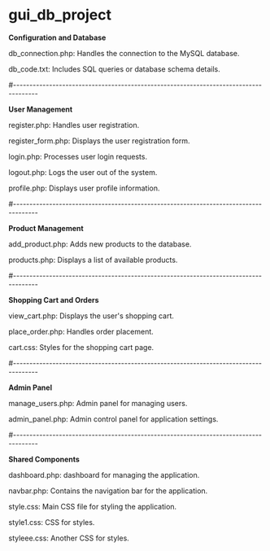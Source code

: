 # gui_db_project

**Configuration and Database**

db_connection.php: Handles the connection to the MySQL database.

db_code.txt: Includes SQL queries or database schema details.

#-------------------------------------------------------------------------------------

**User Management**

register.php: Handles user registration.

register_form.php: Displays the user registration form.

login.php: Processes user login requests.

logout.php: Logs the user out of the system.

profile.php: Displays user profile information.


#-------------------------------------------------------------------------------------

**Product Management**

add_product.php: Adds new products to the database.

products.php: Displays a list of available products.



#-------------------------------------------------------------------------------------

**Shopping Cart and Orders**


view_cart.php: Displays the user's shopping cart.

place_order.php: Handles order placement.

cart.css: Styles for the shopping cart page.


#-------------------------------------------------------------------------------------


**Admin Panel**

manage_users.php: Admin panel for managing users.

admin_panel.php: Admin control panel for application settings.



#-------------------------------------------------------------------------------------

**Shared Components**

dashboard.php: dashboard for managing the application.

navbar.php: Contains the navigation bar for the application.

style.css: Main CSS file for styling the application.

style1.css:  CSS for  styles.

styleee.css: Another CSS  for  styles.
